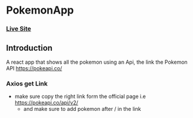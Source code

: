 # PokemonApp

### [Live Site](https://pokemon-world-ind.netlify.app/)

## Introduction
A react app that shows all the pokemon using an Api, the link the Pokemon API
  https://pokeapi.co/
  
  ### Axios get Link
  * make sure copy the right link form the official page i.e https://pokeapi.co/api/v2/
    * and make sure to add pokemon after / in the link
